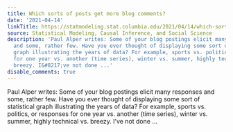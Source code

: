 ```yaml
---
title: Which sorts of posts get more blog comments?
date: '2021-04-14'
linkTitle: https://statmodeling.stat.columbia.edu/2021/04/14/which-sorts-of-posts-get-more-blog-comments/
source: Statistical Modeling, Causal Inference, and Social Science
description: 'Paul Alper writes: Some of your blog postings elicit many responses
  and some, rather few. Have you ever thought of displaying some sort of statistical
  graph illustrating the years of data? For example, sports vs. politics, or responses
  for one year vs. another (time series), winter vs. summer, highly technical vs.
  breezy. I&#8217;ve not done ...'
disable_comments: true
---
```

Paul Alper writes: Some of your blog postings elicit many responses and some, rather few. Have you ever thought of displaying some sort of statistical graph illustrating the years of data? For example, sports vs. politics, or responses for one year vs. another (time series), winter vs. summer, highly technical vs. breezy. I&#8217;ve not done ...
